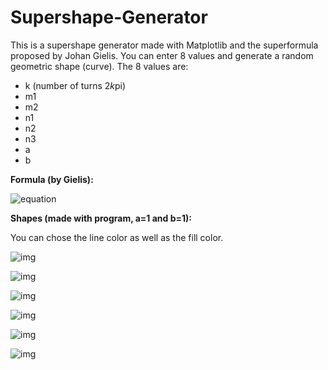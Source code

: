 # Supershape-Generator

This is a supershape generator made with Matplotlib and the superformula proposed by Johan Gielis. 
You can enter 8 values and generate a random geometric shape (curve). The 8 values are:
- k (number of turns 2*k*pi)
- m1
- m2
- n1
- n2
- n3
- a
- b

<b>Formula (by Gielis):</b> 

![equation](https://wikimedia.org/api/rest_v1/media/math/render/svg/8071dcb3a49044816f7885114c2335d805d7ad30)




<b>Shapes (made with program, a=1 and b=1): </b>

You can chose the line color as well as the fill color.

![img](https://imgur.com/9VUoZxR.png)

![img](https://imgur.com/fZaTd4G.png)

![img](https://imgur.com/hjLHw4M.png)

![img](https://imgur.com/HCIufb8.png)

![img](https://imgur.com/QSs37YJ.png)

![img](https://imgur.com/FjQr2qO.png)
